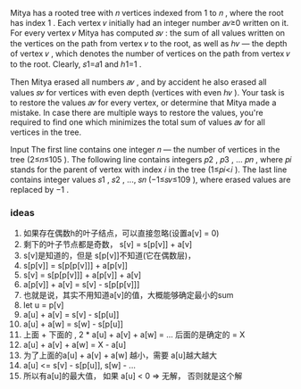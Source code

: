 Mitya has a rooted tree with 𝑛
 vertices indexed from 1
 to 𝑛
, where the root has index 1
. Each vertex 𝑣
 initially had an integer number 𝑎𝑣≥0
 written on it. For every vertex 𝑣
 Mitya has computed 𝑠𝑣
: the sum of all values written on the vertices on the path from vertex 𝑣
 to the root, as well as ℎ𝑣
 — the depth of vertex 𝑣
, which denotes the number of vertices on the path from vertex 𝑣
 to the root. Clearly, 𝑠1=𝑎1
 and ℎ1=1
.

Then Mitya erased all numbers 𝑎𝑣
, and by accident he also erased all values 𝑠𝑣
 for vertices with even depth (vertices with even ℎ𝑣
). Your task is to restore the values 𝑎𝑣
 for every vertex, or determine that Mitya made a mistake. In case there are multiple ways to restore the values, you're required to find one which minimizes the total sum of values 𝑎𝑣
 for all vertices in the tree.

Input
The first line contains one integer 𝑛
 — the number of vertices in the tree (2≤𝑛≤105
). The following line contains integers 𝑝2
, 𝑝3
, ... 𝑝𝑛
, where 𝑝𝑖
 stands for the parent of vertex with index 𝑖
 in the tree (1≤𝑝𝑖<𝑖
). The last line contains integer values 𝑠1
, 𝑠2
, ..., 𝑠𝑛
 (−1≤𝑠𝑣≤109
), where erased values are replaced by −1
.


### ideas
1. 如果存在偶数h的叶子结点，可以直接忽略(设置a[v] = 0)
2. 剩下的叶子节点都是奇数， s[v] = s[p[v]] + a[v]
3. s[v]是知道的，但是 s[p[v]]不知道(它在偶数层)，
4. s[p[v]] = s[p[p[v]]] + a[p[v]]
5. s[v] = s[p[p[v]]] + a[p[v]] + a[v]
6. a[p[v]] + a[v] = s[v] - s[p[p[v]]]
7. 也就是说，其实不用知道a[v]的值，大概能够确定最小的sum
8. let u = p[v]
9. a[u] + a[v] = s[v] - s[p[u]]
10. a[u] + a[w] = s[w] - s[p[u]]
11. 上面 + 下面的 , 2 * a[u] + a[v] + a[w] = ... 后面的是确定的 = X
12. a[u] + a[v] + a[w] = X - a[u]
13. 为了上面的a[u] + a[v] + a[w] 越小，需要 a[u]越大越大
14. a[u] <= s[v] - s[p[u]], s[w] - ...
15. 所以有a[u]的最大值， 如果 a[u] < 0  => 无解， 否则就是这个解